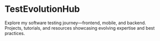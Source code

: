 # TestEvolutionHub
Explore my software testing journey—frontend, mobile, and backend. Projects, tutorials, and resources showcasing evolving expertise and best practices.
